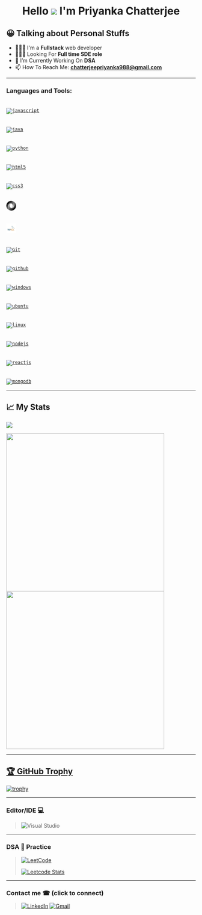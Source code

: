 <h1 align="center">
    Hello <img src="https://github.com/blackcater/blackcater/raw/main/images/Hi.gif" height="32"/> I'm Priyanka Chatterjee
</h1>

## 😀 Talking about Personal Stuffs

- 👨🏽‍💻 I'm a **Fullstack** web developer
- 👨🏽‍💻 Looking For **Full time SDE role**
- 🌱 I’m Currently Working On **DSA** 
- 📫 How To Reach Me: **chatterjeepriyanka988@gmail.com**

---
### Languages and Tools:

[<code>
<img alt="javascript" width="26px" src="https://img.icons8.com/color/240/000000/javascript.png" />
</code>](https://developer.mozilla.org/en-US/docs/Web/JavaScript)

[<code>
<img alt="java" width="26px" src="https://img.icons8.com/color/240/000000/java-coffee-cup-logo.png">
</code>](https://docs.oracle.com/en/java/)

[<code>
<img alt="python" width="26px" src="https://img.icons8.com/color/240/000000/python.png">
</code>](https://www.python.org/)

[<code>
<img alt="html5" width="26px" src="https://img.icons8.com/color/240/000000/html-5.png">
</code>](https://developer.mozilla.org/en-US/docs/Web/HTML)

[<code>
<img alt="css3" width="26px" src="https://img.icons8.com/color/240/000000/css3.png">
</code>](https://developer.mozilla.org/en-US/docs/Web/CSS)

[<code>
<img alt="json" width="26px" src="https://raw.githubusercontent.com/github/explore/80688e429a7d4ef2fca1e82350fe8e3517d3494d/topics/json/json.png">
</code>](https://www.json.org/json-en.html)

[<code>
<img alt="MySQL" width="26px" src="https://raw.githubusercontent.com/github/explore/80688e429a7d4ef2fca1e82350fe8e3517d3494d/topics/mysql/mysql.png">
</code>](https://dev.mysql.com/)

[<code>
<img alt="Git" width="26px" src="https://img.icons8.com/color/240/000000/git.png">
</code>](https://git-scm.com/)

[<code>
<img alt="github" width="26px" src="https://img.icons8.com/ios-glyphs/240/000000/github.png">
</code>](https://github.com/)

[<code>
<img alt="windows" width="26px" src="https://img.icons8.com/color/240/000000/windows-10.png">
</code>](https://www.microsoft.com/en-us/windows)

[<code>
<img alt="ubuntu" width="26px" src="https://img.icons8.com/color/96/000000/ubuntu--v1.png">
</code>](https://ubuntu.com/)

[<code>
<img alt="linux" width="26px" src="https://img.icons8.com/color/96/000000/linux.png">
</code>](https://www.kernel.org/)

[<code>
<img alt="nodejs" width="26px" src="https://img.icons8.com/color/96/000000/nodejs.png">
</code>](https://www.nodejs.org/)

[<code>
<img alt="reactjs" width="26px" src="https://upload.wikimedia.org/wikipedia/commons/a/a7/React-icon.svg">
</code>](https://reactjs.org/)

[<code>
<img alt="mongodb" width="26px" src="https://img.icons8.com/color/96/000000/mongodb.png">
</code>](https://www.mongodb.org/)

---

## 📈 My Stats
<p float="left">
   <img align="center" width="400" src="https://github-readme-stats.vercel.app/api/top-langs/?username=dollpriyanka&layout=compact&theme=dracula&hide=css&langs_count=6" />
</p>
<p float="left">
  <a href="https://github.com/dollpriyanka">
  <img align="center" width="420" height="420" src="https://github-readme-stats.vercel.app/api?username=dollpriyanka&show_icons=true&layout=compact&count_private=true&theme=dracula" />
  <img align="center" width="420" height="420" src="https://github-readme-streak-stats.herokuapp.com/?user=dollpriyanka&theme=black-ice&hide_border=true&stroke=0000&background=060A0CD0" />  
</p>

---

## 🏆 GitHub Trophy
[![trophy](https://github-profile-trophy.vercel.app/?username=dollpriyanka&column=8)](https://github-profile-trophy.vercel.app/?username=dollpriyanka&column=8)

---
  
### Editor/IDE 💻
> ![Visual Studio](https://img.shields.io/badge/Visual%20Studio-5C2D91.svg?style=for-the-badge&logo=visual-studio&logoColor=white)

---
  
### DSA 🧠 Practice
> [![LeetCode](https://img.shields.io/badge/LeetCode-000000?style=for-the-badge&logo=LeetCode&logoColor=#d16c06)](https://leetcode.com/Priyanka-Chatterjee98_doll/ "Click to view profile")
>
> [![Leetcode Stats](https://leetcode.card.workers.dev/?username=Priyanka-Chatterjee98_doll)](https://leetcode.com/Priyanka-Chatterjee98_doll/ "Click to view profile")

---

### Contact me ☎ (click to connect)
> [![LinkedIn](https://img.shields.io/badge/linkedin-%230077B5.svg?style=for-the-badge&logo=linkedin&logoColor=white)](https://www.linkedin.com/in/priyanka-chatterjee-6a1866211/ "Click to connect")
[![Gmail](https://img.shields.io/badge/Gmail-D14836?style=for-the-badge&logo=gmail&logoColor=white)](mailto:chatterjeepriyanka988@gmail.com "Click to connect")
  
